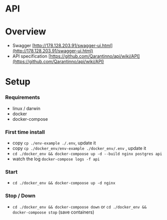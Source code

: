 # API

# Overview

* Swagger [http://178.128.203.91/swagger-ui.html](http://178.128.203.91/swagger-ui.html)
* API specification [https://github.com/Qarantinno/api/wiki/API](https://github.com/Qarantinno/api/wiki/API)

# Setup

### Requirements
* linux / darwin
* docker
* docker-compose

### First time install
* copy `cp ./env-example ./.env`, update it
* copy `cp ./docker_env/env-example ./docker_env/.env` , update it
* `cd ./docker_env && docker-compoose up -d --build nginx postgres api`
* watch the log `docker-compose logs -f api`

### Start
* `cd ./docker_env && docker-compoose up -d nginx`

### Stop / Down
* `cd ./docker_env && docker-compoose down` or `cd ./docker_env && docker-compoose stop` (save containers)
